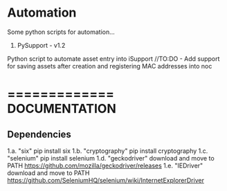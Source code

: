 # Automation

Some python scripts for automation...

1) PySupport - v1.2

Python script to automate asset entry into iSupport
//TO:DO - Add support for saving assets after creation and registering MAC addresses into noc

=============
DOCUMENTATION
=============

Dependencies
-------------
1.a. "six"
  pip install six
1.b. "cryptography"
  pip install cryptography
1.c. "selenium"
  pip install selenium
1.d. "geckodriver"
  download and move to PATH
  https://github.com/mozilla/geckodriver/releases
1.e. "IEDriver"
  download and move to PATH
  https://github.com/SeleniumHQ/selenium/wiki/InternetExplorerDriver
